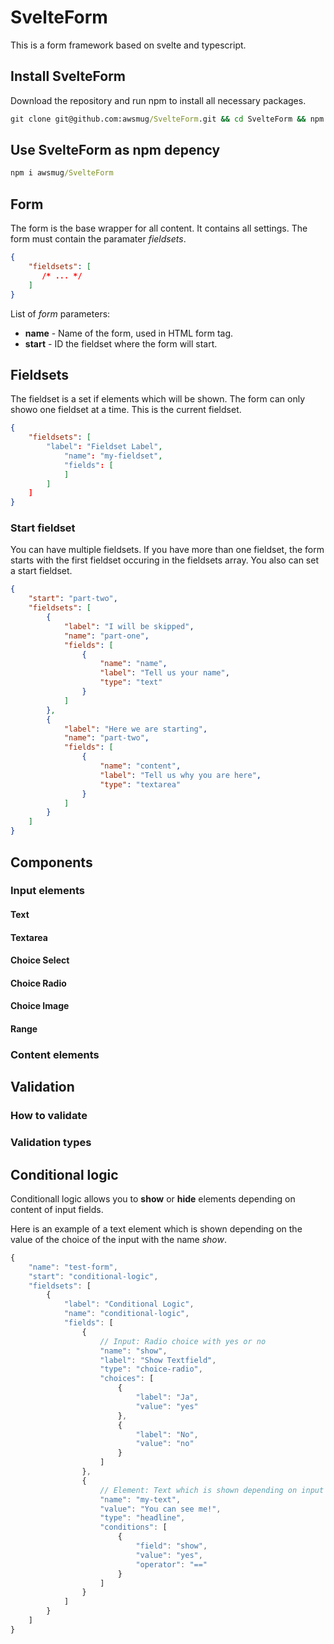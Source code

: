 # SvelteForm

This is a form framework based on svelte and typescript.

## Install SvelteForm

Download the repository and run npm to install all necessary packages.

```cmd
git clone git@github.com:awsmug/SvelteForm.git && cd SvelteForm && npm i
```

## Use SvelteForm as npm depency

```cmd
npm i awsmug/SvelteForm
```


## Form

The form is the base wrapper for all content. It contains all settings. The form must contain the paramater *fieldsets*.

```json
{
    "fieldsets": [
       /* ... */
    ]
}
```

List of *form* parameters:

- **name** - Name of the form, used in HTML form tag.
- **start** - ID the fieldset where the form will start.

## Fieldsets

The fieldset is  a set if elements which will be shown. The form can only showo one fieldset at a time. This is the current fieldset.

```json
{
    "fieldsets": [
        "label": "Fieldset Label",
            "name": "my-fieldset",
            "fields": [
            ]
        ]
    ]
}
```

### Start fieldset
You can have multiple fieldsets. If you have more than one fieldset, the form starts with the first fieldset occuring in the fieldsets array. You also can set a start fieldset.

```json
{
    "start": "part-two",
    "fieldsets": [
        {
            "label": "I will be skipped",
            "name": "part-one",
            "fields": [
                {
                    "name": "name",
                    "label": "Tell us your name",
                    "type": "text"
                }
            ]
        },
        {
            "label": "Here we are starting",
            "name": "part-two",
            "fields": [
                {
                    "name": "content",
                    "label": "Tell us why you are here",
                    "type": "textarea"
                }
            ]
        }
    ]
}
```


## Components

### Input elements

#### Text

#### Textarea

#### Choice Select

#### Choice Radio

#### Choice Image

#### Range

### Content elements

## Validation

### How to validate

### Validation types

## Conditional logic

Conditionall logic allows you to **show** or **hide** elements depending on content of input fields. 

Here is an example of a text element which is shown depending on the value of the choice of the input with the name *show*.

```js
{
    "name": "test-form",
    "start": "conditional-logic",
    "fieldsets": [
        {
            "label": "Conditional Logic",
            "name": "conditional-logic",
            "fields": [
                {
                    // Input: Radio choice with yes or no
                    "name": "show",
                    "label": "Show Textfield",
                    "type": "choice-radio",
                    "choices": [                        
                        {
                            "label": "Ja",
                            "value": "yes"
                        },
                        {
                            "label": "No",
                            "value": "no"
                        }
                    ]
                },
                {
                    // Element: Text which is shown depending on input element
                    "name": "my-text",
                    "value": "You can see me!",
                    "type": "headline",
                    "conditions": [
                        {
                            "field": "show",
                            "value": "yes",
                            "operator": "=="
                        }
                    ]
                }
            ]
        }
    ]
}
```